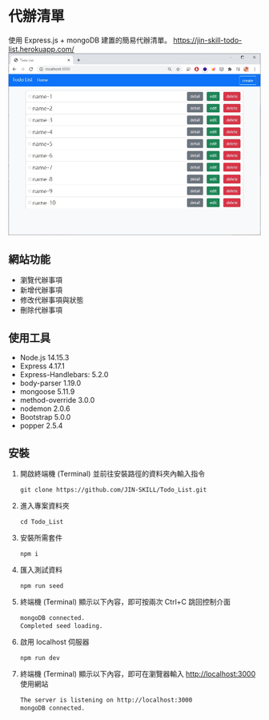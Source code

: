 # 代辦清單
使用 Express.js + mongoDB 建置的簡易代辦清單。
https://jin-skill-todo-list.herokuapp.com/
![Todo_List](https://raw.githubusercontent.com/JIN-SKILL/Example_Image/main/Todo_List.png)

## 網站功能
+ 瀏覽代辦事項
+ 新增代辦事項
+ 修改代辦事項與狀態
+ 刪除代辦事項


## 使用工具
+ Node.js 14.15.3
+ Express 4.17.1
+ Express-Handlebars: 5.2.0
+ body-parser 1.19.0
+ mongoose 5.11.9
+ method-override 3.0.0
+ nodemon 2.0.6
+ Bootstrap 5.0.0
+ popper 2.5.4

## 安裝
1. 開啟終端機 (Terminal) 並前往安裝路徑的資料夾內輸入指令
    ```
    git clone https://github.com/JIN-SKILL/Todo_List.git
    ```
2. 進入專案資料夾
    ```
    cd Todo_List
    ```
3. 安裝所需套件
	```
    npm i
    ```
4. 匯入測試資料
	```
    npm run seed
    ```
5. 終端機 (Terminal) 顯示以下內容，即可按兩次 Ctrl+C 跳回控制介面
	```
    mongoDB connected.
    Completed seed loading.
    ```
6. 啟用 localhost 伺服器
	```
    npm run dev
    ```
7. 終端機 (Terminal) 顯示以下內容，即可在瀏覽器輸入 [http://localhost:3000](http://localhost:3000) 使用網站
	```
    The server is listening on http://localhost:3000
    mongoDB connected.
    ```
